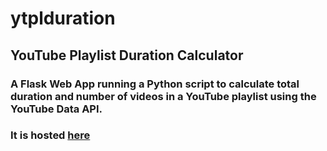 # ytplduration
## YouTube Playlist Duration Calculator
### A Flask Web App running a Python script to calculate total duration and number of videos in a YouTube playlist using the YouTube Data API. 
### It is hosted [here](https://ytplcalc.herokuapp.com/)
